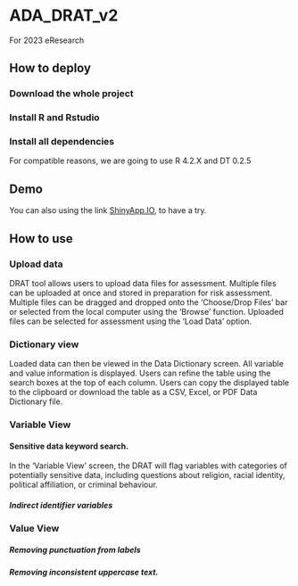 # ADA_DRAT_v2
 For 2023 eResearch

## How to deploy
### Download the whole project
### Install R and Rstudio
### Install all dependencies
For compatible reasons, we are going to use R 4.2.X and DT 0.2.5 

## Demo
You can also using the link [ShinyApp.IO](https://67g7sg-weifanjiang0anu.shinyapps.io/ADA_DRATv2/), to have a try.

## How to use

### Upload data
 DRAT tool allows users to upload data files for assessment. Multiple files can be uploaded at once and stored in preparation for risk assessment. 
Multiple files can be dragged and dropped onto the ‘Choose/Drop Files’ bar or selected from the local computer using the ‘Browse’ function. Uploaded files can be selected for assessment using the ‘Load Data’ option. 

### Dictionary view
Loaded data can then be viewed in the Data Dictionary screen. All variable and value information is displayed. 
Users can refine the table using the search boxes at the top of each column. Users can copy the displayed table to the clipboard or download the table as a CSV, Excel, or PDF Data Dictionary file.  


### Variable View 

#### Sensitive data keyword search.  
In the ‘Variable View’ screen, the DRAT will flag variables with categories of potentially sensitive data, including questions about religion, racial identity, political affiliation, or criminal behaviour.

##### Indirect identifier variables

### Value View

##### Removing punctuation from labels

##### Removing inconsistent uppercase text. 
